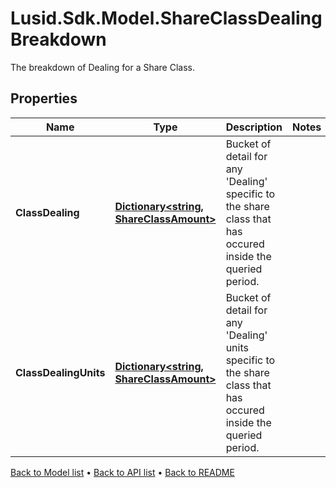 # Lusid.Sdk.Model.ShareClassDealingBreakdown
The breakdown of Dealing for a Share Class.

## Properties

Name | Type | Description | Notes
------------ | ------------- | ------------- | -------------
**ClassDealing** | [**Dictionary&lt;string, ShareClassAmount&gt;**](ShareClassAmount.md) | Bucket of detail for any &#39;Dealing&#39; specific to the share class that has occured inside the queried period. | 
**ClassDealingUnits** | [**Dictionary&lt;string, ShareClassAmount&gt;**](ShareClassAmount.md) | Bucket of detail for any &#39;Dealing&#39; units specific to the share class that has occured inside the queried period. | 

[Back to Model list](../README.md#documentation-for-models) &#8226; [Back to API list](../README.md#documentation-for-api-endpoints) &#8226; [Back to README](../README.md)

